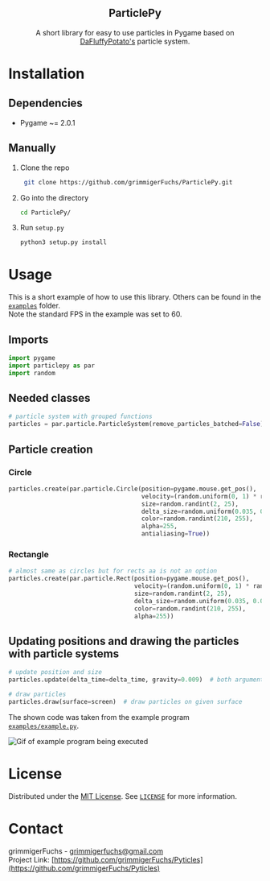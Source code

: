 <p align="center">
   <h2 align="center">ParticlePy</h2>
   <p align="center">
      A short library for easy to use particles in Pygame based on <a href="http://dafluffypotato.com/" target="blank">DaFluffyPotato's</a> particle system.
   </p>
</p>

# Installation

## Dependencies

- Pygame ~= 2.0.1

## Manually

1. Clone the repo
   ```bash
    git clone https://github.com/grimmigerFuchs/ParticlePy.git
   ```
2. Go into the directory
   ```bash
   cd ParticlePy/
   ```
3. Run `setup.py`
   ```bash
   python3 setup.py install
   ```

# Usage

This is a short example of how to use this library. Others can be found in the [`examples`](examples) folder.\
Note the standard FPS in the example was set to 60.

## Imports

```python
import pygame
import particlepy as par
import random
```

## Needed classes

```python
# particle system with grouped functions
particles = par.particle.ParticleSystem(remove_particles_batched=False)  # particle system; argument: no batched removals
```

## Particle creation

### Circle

```python
particles.create(par.particle.Circle(position=pygame.mouse.get_pos(),                                # get mouse pos
                                     velocity=(random.uniform(0, 1) * random.choice((-1, 1)), -3),   # x and y velocity
                                     size=random.randint(2, 25),                                     # size of particles
                                     delta_size=random.uniform(0.035, 0.050),                        # decreases size every frame
                                     color=random.randint(210, 255),                                 # rgb(a) or greyscale color
                                     alpha=255,                                                      # optional transparency -> rgba; should not be used with aa
                                     antialiasing=True))                                             # aa normally turned off
```

### Rectangle

```python
# almost same as circles but for rects aa is not an option
particles.create(par.particle.Rect(position=pygame.mouse.get_pos(),
                                   velocity=(random.uniform(0, 1) * random.choice((-1, 1)), -3),
                                   size=random.randint(2, 25),
                                   delta_size=random.uniform(0.035, 0.050),
                                   color=random.randint(210, 255),
                                   alpha=255))
```

## Updating positions and drawing the particles with particle systems

```python
# update position and size
particles.update(delta_time=delta_time, gravity=0.009)  # both arguments are optional; gravity pulls particles down

# draw particles
particles.draw(surface=screen)  # draw particles on given surface
```

The shown code was taken from the example program [`examples/example.py`](examples/example.py).

![Gif of example program being executed](https://media.giphy.com/media/961YhKg8e59t0Y9eUu/giphy.gif)

# License

Distributed under the [MIT License](https://choosealicense.com/licenses/mit/). See [`LICENSE`](LICENSE) for more
information.

# Contact

grimmigerFuchs - [grimmigerfuchs@gmail.com](mailto:grimmigerFuchs)\
Project Link: [https://github.com/grimmigerFuchs/Pyticles](https://github.com/grimmigerFuchs/Pyticles)
